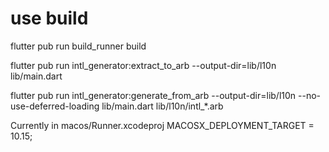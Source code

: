 # use build
flutter pub run build_runner build

flutter pub run intl_generator:extract_to_arb --output-dir=lib/l10n lib/main.dart

flutter pub run intl_generator:generate_from_arb --output-dir=lib/l10n --no-use-deferred-loading  lib/main.dart lib/l10n/intl_*.arb

Currently in macos/Runner.xcodeproj
	MACOSX_DEPLOYMENT_TARGET = 10.15;


